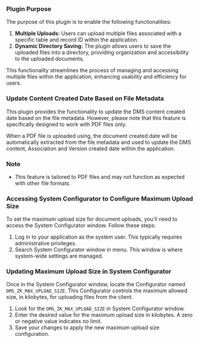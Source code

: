 ### Plugin Purpose

The purpose of this plugin is to enable the following functionalities:

1. **Multiple Uploads:** Users can upload multiple files associated with a specific table and record ID within the application.
2. **Dynamic Directory Saving:** The plugin allows users to save the uploaded files into a directory, providing organization and accessibility to the uploaded documents.

This functionality streamlines the process of managing and accessing multiple files within the application, enhancing usability and efficiency for users.

### Update Content Created Date Based on File Metadata

This plugin provides the functionality to update the DMS content created date based on the file metadata. However, please note that this feature is specifically designed to work with PDF files only.

When a PDF file is uploaded using, the document created date will be automatically extracted from the file metadata and used to update the DMS content, Association and Version created date within the application.

### Note

- This feature is tailored to PDF files and may not function as expected with other file formats.

### Accessing System Configurator to Configure Maximum Upload Size

To set the maximum upload size for document uploads, you'll need to access the System Configurator window. Follow these steps:

1. Log in to your application as the system user. This typically requires administrative privileges.
2. Search System Configurator window in menu. This window is where system-wide settings are managed.

### Updating Maximum Upload Size in System Configurator

Once in the System Configurator window, locate the Configurator named `DMS_ZK_MAX_UPLOAD_SIZE`. This Configurator controls the maximum allowed size, in kilobytes, for uploading files from the client.

1. Look for the `DMS_ZK_MAX_UPLOAD_SIZE` in System Configurator window.
2. Enter the desired value for the maximum upload size in kilobytes. A zero or negative value indicates no limit.
3. Save your changes to apply the new maximum upload size configuration.
